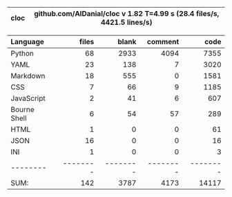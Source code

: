 cloc|github.com/AlDanial/cloc v 1.82  T=4.99 s (28.4 files/s, 4421.5 lines/s)
--- | ---

Language|files|blank|comment|code
:-------|-------:|-------:|-------:|-------:
Python|68|2933|4094|7355
YAML|23|138|7|3020
Markdown|18|555|0|1581
CSS|7|66|9|1185
JavaScript|2|41|6|607
Bourne Shell|6|54|57|289
HTML|1|0|0|61
JSON|16|0|0|16
INI|1|0|0|3
--------|--------|--------|--------|--------
SUM:|142|3787|4173|14117

